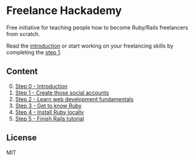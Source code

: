 # Freelance Hackademy

Free initiative for teaching people how to become Ruby/Rails freelancers from scratch.

Read the [introduction](/intro.md) or start working
on your freelancing skills by completing the [step 1](/steps/1.md).

## Content

0. [Step 0 - Introduction](/steps/0.md)
1. [Step 1 - Create those social accounts](/steps/1.md)
2. [Step 2 - Learn web development fundamentals](/steps/2.md)
3. [Step 3 - Get to know Ruby](/steps/3.md)
4. [Step 4 - Install Ruby locally](/steps/4.md)
5. [Step 5 - Finish Rails tutorial](/steps/5.md)

## License

MIT
